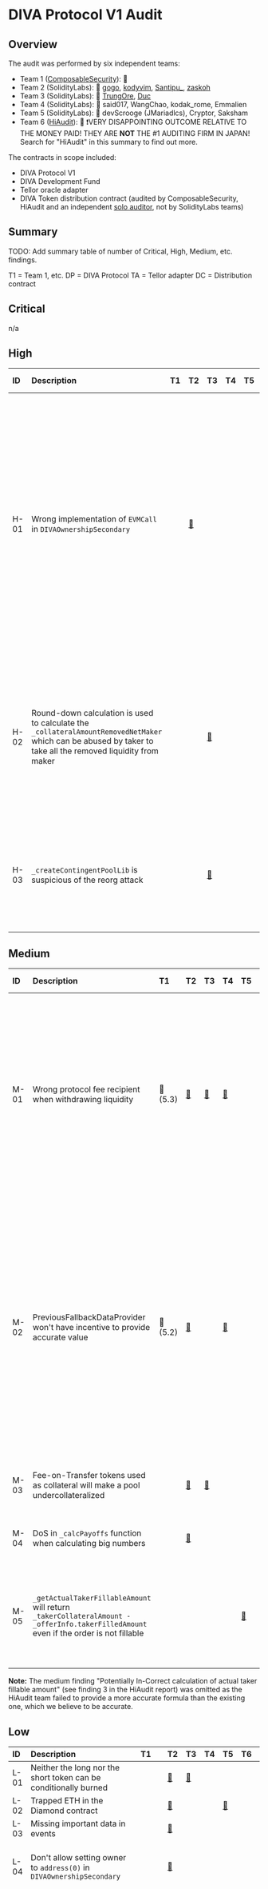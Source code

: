 # DIVA Protocol V1 Audit

## Overview

The audit was performed by six independent teams:
* Team 1 ([ComposableSecurity](https://composable-security.com/)): 🔗
* Team 2 (SolidityLabs): 🔗 [gogo](https://twitter.com/gogotheauditor), [kodyvim](https://twitter.com/kodyvim_), [Santipu_](https://twitter.com/MrCaesarDev), [zaskoh](https://twitter.com/0xzaskoh)
* Team 3 (SolidityLabs): 🔗 [TrungOre](https://twitter.com/Trungore), [Duc](https://twitter.com/duc_hph)
* Team 4 (SolidityLabs): 🔗 said017, WangChao, kodak_rome, Emmalien
* Team 5 (SolidityLabs): 🔗 devScrooge (JMariadlcs), Cryptor, Saksham
* Team 6 ([HiAudit](https://hiaudit.io/consulting)): 🔗 ❗VERY DISAPPOINTING OUTCOME RELATIVE TO THE MONEY PAID! THEY ARE **NOT** THE #1 AUDITING FIRM IN JAPAN! Search for "HiAudit" in this summary to find out more.

The contracts in scope included:
* DIVA Protocol V1
* DIVA Development Fund
* Tellor oracle adapter
* DIVA Token distribution contract (audited by ComposableSecurity, HiAudit and an independent [solo auditor](https://github.com/ahmedovv123/audits/blob/main/audits/DivaVesting(QA).md), not by SolidityLabs teams)

## Summary

TODO: Add summary table of number of Critical, High, Medium, etc. findings.

T1 = Team 1, etc.
DP = DIVA Protocol
TA = Tellor adapter
DC = Distribution contract

## Critical
n/a

## High
|ID | Description        | T1 |T2 | T3 | T4 | T5 | T6 | Status | Team comment|
| :---| :--- |:--- | :--- |:--- |:--- |:--- |:--- |:--- |:--- |
|H-01|Wrong implementation of `EVMCall` in `DIVAOwnershipSecondary`||[🔗][H-01-T2]|||||[Fixed][PR3]|Great unique finding! We'd like to highlight that if this error made it to production, the harm would be limited as Tellor reporters could have adopted the new query type. No user funds would have been at risk. Nonetheless, adhering to the proposed standard is the preferred approach.|
|H-02|Round-down calculation is used to calculate the `_collateralAmountRemovedNetMaker` which can be abused by taker to take all the removed liquidity from maker|||[🔗][H-03-T3]||||[Fixed][PR24]|Great unique finding! While it wouldn't be economically viable to execute this attack, we agree that it's better to fix these things to avoid any sort of griefing attack.|
|H-03|`_createContingentPoolLib` is suspicious of the reorg attack|||[🔗][H-04-T3]||||Fixed ([PR29] / [PR48])|Very special and unique finding which helped us to better protect protocol users in the event of chain reorgs.|

## Medium
|ID | Description        | T1 |T2 | T3 | T4 | T5 | T6 | Status | Team comment|
| :---| :--- |:--- | :--- |:--- |:--- |:--- |:--- |:--- |:--- |
|M-01|Wrong protocol fee recipient when withdrawing liquidity|🔗 (5.3)|[🔗][M-01-T2]|[🔗][M-01-T3]|[🔗][M-01-T4]||🔗 (9)|[Fixed][PR11]|Good spot! We overlooked it when we updated the governance logic to introduce an activation delay. The impact would have been rather limited. No user funds would have been at risk.|
|M-02|PreviousFallbackDataProvider won't have incentive to provide accurate value|🔗 (5.2)|[🔗][M-02-T2]||[🔗][M-02-T4]||🔗 (4)|[Fixed][PR12]|Same comment as for M-01, we overlooked it when we introduced the governance delay. The impact would have been rather limited though as we don't expect the high TVL pools to get to a stage where the fallback data provider has to step in.|
|M-03|Fee-on-Transfer tokens used as collateral will make a pool undercollateralized||[🔗][M-03-T2]|[🔗][M-03-T3]||||[Fixed][PR27]|Agreed to block all fee-on-transfer tokens.|
|M-04|DoS in `_calcPayoffs` function when calculating big numbers||[🔗][M-04-T2]|||||[Fixed][PR16]|Very special finding that no one else spotted!|
|M-05|`_getActualTakerFillableAmount` will return `_takerCollateralAmount - _offerInfo.takerFilledAmount` even if the order is not fillable|||||[🔗][M-05-T5]||[Fixed][PR31]|Good finding that will help to avoid any confusion. No user funds would have been at risk though. |

**Note:** The medium finding "Potentially In-Correct calculation of actual taker fillable amount" (see finding 3 in the HiAudit report) was omitted as the HiAudit team failed to provide a more accurate formula than the existing one, which we believe to be accurate.

## Low
|ID | Description        | T1 |T2 | T3 | T4 | T5 | T6 | Status | Team comment|
| :---| :--- |:--- | :--- |:--- |:--- |:--- |:--- |:--- |:--- |
|L-01|Neither the long nor the short token can be conditionally burned||[🔗][L-01-T2]|[🔗][L-01-T3]||||[Fixed][PR14]||
|L-02|Trapped ETH in the Diamond contract||[🔗][L-02-T2]|||[🔗][L-02-T5]||[Fixed][PR6]||
|L-03|Missing important data in events||[🔗][L-07-T2]|||||[Fixed][PR22]||
|L-04|Don't allow setting owner to `address(0)` in `DIVAOwnershipSecondary`||[🔗][L-08-T2]|||||Not implemented|Not addressed as setting the owner on secondary chains equal to the zero address wouldn't cause any harm.|
|L-05|`DiamondCutFacet` should close the Diamond after getting called||[🔗][L-11-T2]|||||Not implemented|We decided to remove the upgradeability feature via a separate transaction rather than embedding it into the Diamond constructor to keep the code as close as possible to the original standard. In particular, if we ever plan to have an upgradeability feature in future versions of the protocol, we can achieve that without major code changes. Users will be able to verify that contracts are not upgradeable via https://louper.dev/, for instance.|
|L-06|Transferring a zero value amount may revert when creating a pool|||[🔗][L-12-T3]||||Not implemented|Not addressed as the amount > 0 check would be done within the ERC20 token (LEND, for instance).|
|L-07|Redundant requirement when requiring the `collateralAmount > 1e6` when creating a pool|||[🔗][L-13-T3]||||[Fixed][PR46]||
|L-08|`unpauseReturnCollateral()` will extend pause delay time even when it already unpaused||||[🔗][L-15-T4]|||[Fixed][PR35]||
|L-09|Griefer can challenge final reference value and prolonged the settlement process||||[🔗][L-16-T4]|||Not implemented|Not addressed as the possibility to confirm a previously submitted value by re-submitting the same value was a conscious design choice to prevent these type of attacks.|
|L-10|Centralization risk in token supply can result in users being unable to remove DIVA owner|||||[🔗][L-17-T5]||Not implemented|This issue is not a concern because power will eventually concentrate in the hands of those who have the highest belief in the project. Since these parties are likely to also stake for themselves, they will have a vested interest in acting in the best interest of the protocol.|
|L-11|Voting for a different owner can become impossible|||||[🔗][L-18-T5]||[Fixed][PR32]|Great unique finding! The implemented solution to store the timestamp for “each stake” of each user would be an overkill. We have decided to store the staking timestamp at a user-candidate level instead of a user level as done before. This solves the problem if a user is staking for two different candidates. We acknowledge that the timestamp will be overwritten if a user stakes for the same candidate multiple times.|
|L-12|Diamond facet upgrade|||||[🔗][L-19-T5]||Not implemented|Not relevant as the protocol will be rendered immutable from the start.|
|L-13|Missing interface in IERC165|🔗 (5.4)||||||[Fixed][PR44]||
|L-14|Unverified position token|🔗 (5.5)||||||[Fixed][PR42]||
|L-15|Invalid receiver of settlement fee in liquidity removal|🔗 (5.7)||||||[Fixed][PR21]|Upon reviewing the recommendation, we discovered that our original (conscious) design choice could have led to incorrect fee allocation within the Tellor adapter under certain circumstances. To fix this issue, we applied a similar logic to the one used for tips, meaning that any accrued fees are held in a reserve and allocated to the corresponding recipient only after the final value has been confirmed. |
|L-16|Un-Satisfactory check while setting up `permissionedERC721Token`||||||🔗 (5)|Not implemented|The `permissionedERC721Token` address cannot be zero inside the `PermissionedPositionToken` contract as it's excluded in an `if` block inside the `PositionTokenFactory` contract. Despite highlighting this to HiAudit, they refused to remove this finding from the report, insisting that it aligns with best practices.|
|L-17|In-sufficient transfer check while allocating fees to `recipient`||||||🔗 (8)|Not implemented|Neither the treasury, the data provider nor the fallback provider can be the zero address (excluded inside the corresponding setter functions). Despite highlighting this to HiAudit, they refused to remove this finding from the report, insisting that it aligns with best practices.|

## Informational
|ID | Description        | T1 |T2 | T3 | T4 | T5 | T6 | Status | Team comment|
| :---| :--- |:--- | :--- |:--- |:--- |:--- |:--- |:--- |:--- |
|I-01|Missing function to query for `_permissionedPositionTokenImplementation` in `PositionTokenFactory`||[🔗][I-05-T2]|||||[Fixed][PR6]||
|I-02|Consider resetting values after a new Owner has claimed the ownership in `DIVAOwnershipMain`||[🔗][I-07-T2]|||||Not implemented|Note that any non-winning candidate who has received more votes than the current owner can theoretically submit an ownership claim. That was a conscious design choice to simplify the snapshot logic. Resetting the values would allow a non-winning candidate to submit a claim and with that prevent the actual winner to submit their claim. |
|I-03|Misleading typo in comment||[🔗][I-11-T2]|||||[Fixed][PR6]||
|I-04|Violation Of Checks Effects Interation Pattern|🔗 (6.2)||||[🔗][I-12-T5]||Not implemented|We have thoroughly evaluated the current implementation and are confident that it does not introduce any vulnerabilities. It was a conscious decision to prioritize drawing the capital before benefiting the `msg.sender`. Additionally, we have implemented reentrancy guards on all state-modifying functions (except governance related functions) to provide the necessary protection against reentrancy attacks. |
|I-13|Remove `poolId` from PoolStorage|🔗 (6.1)||||||Not implemented|No longer relevant after H-03 was implemented.|
|I-14|Improve code clarity|🔗 (6.3)||||[🔗][I-14-T5]||Fixed ([PR6] / [PR31])|Majority of the recommendations has been implemented.|
|I-15|Use proper error for non-existing pool|🔗 (6.4)||||||Fixed ([PR37] / [PR38] / [PR39] / [PR40] / [PR50])||
|I-16|Add incentive for the default settlement|🔗 (6.5)||||||Not implemented|That was a conscious design choice, hence not implemented.|
|I-17|Optimize gas consumption by removing redundant checks|🔗 (6.6)||[🔗][L-14-T3]||||[Fixed][PR18]||
|I-18|Avoid zero value transfers initiated by the protocol|🔗 (6.7)||||||Not implemented|We believe that zero value transfers should be excluded on the frontend side rather than within the contract itself. Introducing the proposed check would result in additional gas costs. In particular, as we anticipate that data providers will utilize the `batchClaimFee` function, passing a collateral token with an amount of 0 by accident would cause the entire transaction to revert, leading to significant costs for the data provider.|
|I-19|Consider adding white hat hacks policy|🔗 (6.9)||||||Postponed|We will add a white hat hack policy at a later stage, post mainnet launch.|
|I-20|Consider extending the effect of the `pauseReturnCollateral` function|🔗 (6.12)||||||Not implemented|The decision to not implement the ability to pause the creation of derivative contracts was deliberate. This choice was made to prevent the owner from being pressured by a central authority to halt the entire protocol.|
|I-21|Add missing variable checks in constructor||[🔗][I-06-T2]||||🔗 (1)|[Fixed][PR31]||
|I-22|Explicit Return [ Code Readability ]||||||🔗 (2)|Not implemented||
|I-23|Unclear usage when ERC20 blacklisted user removes liquidity||||||🔗 (6)|Not implemented|A potential taker that gets blacklisted before filling a remove liquidity offer is equivalent to not having any taker at all. No user is losing any money in such a scenario. The maker can simply wait until expiry to redeem their funds. It doesn't need a taker to return the collateral. HiAudit's recommendation to implement a check to verify if a user is blacklisted is not realistic as any ERC20 token may implement a different function name. |

## Other

Issues not specifically raised by any of the auditing teams but related to other findings.

| Description        | PR | Team comment|
| :--- |:--- |:--- |
|Remove outdated comments regarding upgradeability risk and owner right restrictions in Documentation|[PR6]||

# DIVA Development Fund

## Critical
n/a

## High
|ID | Description        | T1 |T2 | T3 | T4 | T5 | T6 | Status | Team comment|
| :---| :--- |:--- | :--- |:--- |:--- |:--- |:--- |:--- |:--- |
|H-01|Funds could be stuck in `DIVADevelopmentFund`|🔗 (5.1)|[🔗][H-02-T2]|||||[Fixed][PR8]|Important finding! We want to highlight that this issue would have only impacted the protocol owner in a scenario where someone made a donation via the `deposit` function with `_releasePeriodInSeconds = 0`. No DIVA Protocol user's would have been directly impacted by this issue.|

## Medium
n/a

## Low
|ID | Description        | T1 |T2 | T3 | T4 | T5 | T6 | Status | Team comment|
| :---| :--- |:--- | :--- |:--- |:--- |:--- |:--- |:--- |:--- |
|L-01|Add a minimum deposit amount in `DIVADevelopmentFund`||[🔗][L-09-T2]|||||Not implemented|Not addressed as someone could create a worthless token to circumvent such restriction. |
|L-02|Missing possibility of removing deposits that are fully paid in `DIVADevelopmentFund`||[🔗][L-10-T2]|||||Not implemented|Not addressed as deleting array items via a separate function would cost gas and change the indices of deposits; the full array is never used, so we don't see any immediate benefit of deleting the items.|
|L-04|Missing important data in events||[🔗][L-07-T2]|||||[Fixed][PR22]||
|L-05|Fee-on-transfer tokens will get stuck in Development Fund|🔗 (5.6)|[🔗][L-05-T2]|||||[Fixed][PR27]||
|L-06|Missing validations while adding new deposit to address ||||||🔗 (7)|Not implemented|Despite pointing out to the HiAudit team that the zero address does not implement the `safeTransferFrom` function, they refused to remove this finding from the report, insisting that it aligns with best practices.|

## Informational
|ID | Description        | T1 |T2 | T3 | T4 | T5 | T6 | Status | Team comment|
| :---| :--- |:--- | :--- |:--- |:--- |:--- |:--- |:--- |:--- |
|I-01|Add missing variable checks in constructor||[🔗][I-06-T2]||||🔗 (1)|[Fixed][PR31]|Majority of the recommendations has been implemented.|
|I-02|Improve code clarity|🔗 (6.3)||||[🔗][I-14-T5]||Fixed ([PR6] / [PR31])||
|I-03|Remove `payable` mutability from `withdraw` function|🔗 (6.10)||||||Not implemented|As pointed out by the auditing team, it's more gas efficient with the payable decorator (24 less gas); even if the owner deposited ETH by accident, he would be able to claim it again back via the `withdrawDirectDeposit` function.|


# Tellor oracle adapter

## Critical
n/a

## High
n/a

## Low
|ID | Description        | T1 |T2 | T3 | T4 | T5 | T6 | Status | Team comment|
| :---| :--- |:--- | :--- |:--- |:--- |:--- |:--- |:--- |:--- |
|L-01|Missing boundries for `_maxDIVARewardUSD` in `DIVAOracleTellor`||[🔗][L-04-T2]|||||Not implemented|As the purchasing power of USD may change over time, we agreed to not implement any boundaries.|

TODO
Add more PRs (fee tokens, variable naming, etc.)

## Informational
|ID | Description        | T1 |T2 | T3 | T4 | T5 | T6 | Status | Team comment|
| :---| :--- |:--- | :--- |:--- |:--- |:--- |:--- |:--- |:--- |
|I-01|Missing validation on deployment of DIVAOracleTellor||[🔗][I-01-T2]|||||[Fixed][PR79]||
|I-02|Use specific imports instead of just a global import in DIVAOracleTellor||[🔗][I-03-T2]|||||[Fixed][PR79]||
|I-03|Change immutable to constant if a fixed value is used||[🔗][I-09-T2]|||||[Fixed][PR79]||
|I-04|Add missing variable checks in constructor||[🔗][I-06-T2]||||🔗 (1)|[Fixed][PR31]||

## Other

Issues not specifically raised by any of the auditing teams but related to other findings.

| Description | PR | Team comment|
| :--- |:--- |:--- |
|Fee-on-Transfer tokens issue in `addTip` functionality in Tellor adapter|[PR82]|Related to finding M-03 finding in DIVA Protocol.|
|Update `poolId` type|[PR84]|Related to finding H-03 in DIVA Protocol.|


# Diamond Standard related findings

## Critical
n/a

Note that the following findings are the result of a slightly outdated version of the Diamond Standard that was used.

## Low
|ID | Description        | T1 |T2 | T3 | T4 | T5 | T6 | Status | Team comment|
| :---| :--- |:--- | :--- |:--- |:--- |:--- |:--- |:--- |:--- |
|L-01|Wrong implementation of EIP-2535 in LibDiamond library||[🔗][L-06-T2]|||||[Fixed][PR6]||

## Informational
|ID | Description        | T1 |T2 | T3 | T4 | T5 | T6 | Status | Team comment|
| :---| :--- |:--- | :--- |:--- |:--- |:--- |:--- |:--- |:--- |
|I-04|Useless require statement at _diamondCut function||[🔗][I-04-T2]|||||[Fixed][PR6]||


# DIVA Token distribution contract

## Critical
n/a

## Informational
|ID | Description        | T1 |T2 | T3 | T4 | T5 | T6 | Status | Team comment|
| :---| :--- |:--- | :--- |:--- |:--- |:--- |:--- |:--- |:--- |
|I-01|Detect duplicates in claimers' addresses|🔗 (6.8)||||||[Fixed][PR9]||
|I-02|Protect withdrawing all tokens before setting up trigger|🔗 (6.13)||||||Not implemented|Not implemented as this may be useful in case something goes wrong at initialization. |

## Other

Issues not specifically raised by any of the auditing teams but related to other findings.

| Description        | PR | Team comment|
| :--- |:--- |:--- |
|Remove pause/unpause functionality from ClaimDIVALinearVesting contract|[PR13]||

# General recommendations

Low/informational:
|ID | Description        | T1 |T2 | T3 | T4 | T5 | T6 | Status | Team comment|
| :---| :--- |:--- | :--- |:--- |:--- |:--- |:--- |:--- |:--- |
|L-01|Update openzeppelin NPM dependencies in package.json||[🔗][L-03-T2]|||||[Fixed][PR3]||
|I-01|Pragma version||[🔗][I-02-T2]|||||[Fixed][PR79]||
|I-23|Use the same version of Solidity in all smart contracts (latest stable)|🔗 (6.14)||||||[Pending][PR13 (DIVA Protocol), 79 (Oracles)]||"
|I-02|Missing NatSpec @inheritdoc in implementations||[🔗][I-08-T2]|||||[Not implemented][PR]||
|I-03|Missing NatSpec in diva-contracts Interfaces||[🔗][I-10-T2]|||||[Fixed][PR54]||
|I-21|Consider adding popups for front-end application to warn users|🔗 (6.11)||||||[Pending][PR]||

## Gas optimization

The following gas optimizations have been proposed for DIVA Protocol mainly but were implemented for all relevant contracts.

|ID | Description        | T1 |T2 | T3 | T4 | T5 | T6 | Status | Team comment|
| :---| :--- |:--- | :--- |:--- |:--- |:--- |:--- |:--- |:--- |
|G-01|For Operations that will not overflow, you could use unchecked|||||[🔗][G-01-T5]||[Pending][PR52]||
|G-02|Don't initialize variables with default value|||||[🔗][G-02-T5]||[Pending][PR52]||
|G-03|Functions guaranteed to revert when called by normal users can be marked payable|||||[🔗][G-03-T5]||[Pending][PR52]||
|G-04|+i costs less gas than i++, especially when it's used in for-loops (--i/i-- too)|||||[🔗][G-04-T5]||[Pending][PR52]||
|G-05|Use != 0 instead of > 0 for unsigned integer comparison|||||[🔗][G-05-T5]||[Pending][PR52]||
|G-06|Internal functions only called once can be inlined|||||[🔗][G-06-T5]||[Pending][PR52]||
|G-07|Using getter functions consume more gas|||||[🔗][G-07-T5]||[Pending][PR52]||
|G-08|+= Costs More Gas|||||[🔗][G-08-T5]||[Pending][PR52]||
|G-09|Use Custom Error Strings|||||[🔗][G-09-T5]||[Pending][PR52]||
|G-10|ps Variable Can Be Inlined|||||[🔗][G-10-T5]||[Pending][PR52]||
|G-11|Use while loop instead of for loop|||||[🔗][G-11-T5]||[Pending][PR52]||
|Tellor|Minor gas optimizations|||||||[PR85]||
|Token Distributor|Use custom errors instead of require to save users gas|||||||[][PR15]||


[PR3]: https://github.com/divaprotocol/diva-protocol-v1/pull/3
[PR8]: https://github.com/divaprotocol/diva-protocol-v1/pull/8
[PR24]: https://github.com/divaprotocol/diva-protocol-v1/pull/24
[PR29]: https://github.com/divaprotocol/diva-protocol-v1/pull/29
[PR48]: https://github.com/divaprotocol/diva-protocol-v1/pull/48
[PR11]: https://github.com/divaprotocol/diva-protocol-v1/pull/11
[PR12]: https://github.com/divaprotocol/diva-protocol-v1/pull/12
[PR27]: https://github.com/divaprotocol/diva-protocol-v1/pull/27
[PR16]: https://github.com/divaprotocol/diva-protocol-v1/pull/16
[PR14]: https://github.com/divaprotocol/diva-protocol-v1/pull/14
[PR6]: https://github.com/divaprotocol/diva-protocol-v1/pull/6
[PR3]: https://github.com/divaprotocol/diva-protocol-v1/pull/3
[PR79]: https://github.com/divaprotocol/diva-protocol-v1/pull/79
[PR]: https://github.com/divaprotocol/diva-protocol-v1/pull/
[PR27]: https://github.com/divaprotocol/diva-protocol-v1/pull/27
[PR6]: https://github.com/divaprotocol/diva-protocol-v1/pull/6
[PR22]: https://github.com/divaprotocol/diva-protocol-v1/pull/22
[PR]: https://github.com/divaprotocol/diva-protocol-v1/pull/
[PR]: https://github.com/divaprotocol/diva-protocol-v1/pull/
[PR]: https://github.com/divaprotocol/diva-protocol-v1/pull/
[PR]: https://github.com/divaprotocol/diva-protocol-v1/pull/
[PR79]: https://github.com/divaprotocol/diva-protocol-v1/pull/79
[PR79]: https://github.com/divaprotocol/diva-protocol-v1/pull/79
[PR79]: https://github.com/divaprotocol/diva-protocol-v1/pull/79
[PR6]: https://github.com/divaprotocol/diva-protocol-v1/pull/6
[PR6]: https://github.com/divaprotocol/diva-protocol-v1/pull/6
[PR31]: https://github.com/divaprotocol/diva-protocol-v1/pull/31
[PR]: https://github.com/divaprotocol/diva-protocol-v1/pull/
[PR]: https://github.com/divaprotocol/diva-protocol-v1/pull/
[PR79]: https://github.com/divaprotocol/diva-protocol-v1/pull/79
[PR54]: https://github.com/divaprotocol/diva-protocol-v1/pull/54
[PR6]: https://github.com/divaprotocol/diva-protocol-v1/pull/6
[PR]: https://github.com/divaprotocol/diva-protocol-v1/pull/
[PR46]: https://github.com/divaprotocol/diva-protocol-v1/pull/46
[PR18]: https://github.com/divaprotocol/diva-protocol-v1/pull/18
[PR35]: https://github.com/divaprotocol/diva-protocol-v1/pull/35
[PR]: https://github.com/divaprotocol/diva-protocol-v1/pull/
[PR]: https://github.com/divaprotocol/diva-protocol-v1/pull/
[PR32]: https://github.com/divaprotocol/diva-protocol-v1/pull/32
[PR]: https://github.com/divaprotocol/diva-protocol-v1/pull/
[PR]: https://github.com/divaprotocol/diva-protocol-v1/pull/
[PR]: https://github.com/divaprotocol/diva-protocol-v1/pull/
[PR52]: https://github.com/divaprotocol/diva-protocol-v1/pull/52
[PR52]: https://github.com/divaprotocol/diva-protocol-v1/pull/52
[PR52]: https://github.com/divaprotocol/diva-protocol-v1/pull/52
[PR52]: https://github.com/divaprotocol/diva-protocol-v1/pull/52
[PR52]: https://github.com/divaprotocol/diva-protocol-v1/pull/52
[PR52]: https://github.com/divaprotocol/diva-protocol-v1/pull/52
[PR52]: https://github.com/divaprotocol/diva-protocol-v1/pull/52
[PR52]: https://github.com/divaprotocol/diva-protocol-v1/pull/52
[PR52]: https://github.com/divaprotocol/diva-protocol-v1/pull/52
[PR52]: https://github.com/divaprotocol/diva-protocol-v1/pull/52
[PR52]: https://github.com/divaprotocol/diva-protocol-v1/pull/52
[PR44]: https://github.com/divaprotocol/diva-protocol-v1/pull/44
[PR42]: https://github.com/divaprotocol/diva-protocol-v1/pull/42
[PR21]: https://github.com/divaprotocol/diva-protocol-v1/pull/21
[PR]: https://github.com/divaprotocol/diva-protocol-v1/pull/
[PR6]: https://github.com/divaprotocol/diva-protocol-v1/pull/6
[PR37]: https://github.com/divaprotocol/diva-protocol-v1/pull/37
[PR38]: https://github.com/divaprotocol/diva-protocol-v1/pull/38
[PR39]: https://github.com/divaprotocol/diva-protocol-v1/pull/39
[PR40]: https://github.com/divaprotocol/diva-protocol-v1/pull/40
[PR50]: https://github.com/divaprotocol/diva-protocol-v1/pull/50
[PR]: https://github.com/divaprotocol/diva-protocol-v1/pull/
[PR18]: https://github.com/divaprotocol/diva-protocol-v1/pull/18
[PR]: https://github.com/divaprotocol/diva-protocol-v1/pull/
[PR]: https://github.com/divaprotocol/diva-protocol-v1/pull/
[PR]: https://github.com/divaprotocol/diva-protocol-v1/pull/
[PR]: https://github.com/divaprotocol/diva-protocol-v1/pull/
[PR]: https://github.com/divaprotocol/diva-protocol-v1/pull/
[PR13]: https://github.com/divaprotocol/diva-protocol-v1/pull/13
[PR79]: https://github.com/divaprotocol/oracles/pull/79
[PR]: https://github.com/divaprotocol/diva-protocol-v1/pull/
[PR]: https://github.com/divaprotocol/diva-protocol-v1/pull/
[PR]: https://github.com/divaprotocol/diva-protocol-v1/pull/
[PR]: https://github.com/divaprotocol/diva-protocol-v1/pull/
[PR]: https://github.com/divaprotocol/diva-protocol-v1/pull/
[PR]: https://github.com/divaprotocol/diva-protocol-v1/pull/
[PR]: https://github.com/divaprotocol/diva-protocol-v1/pull/
[PR]: https://github.com/divaprotocol/diva-protocol-v1/pull/
[PR]: https://github.com/divaprotocol/diva-protocol-v1/pull/
[PR]: https://github.com/divaprotocol/diva-protocol-v1/pull/
[PR]: https://github.com/divaprotocol/diva-protocol-v1/pull/
[PR]: https://github.com/divaprotocol/diva-protocol-v1/pull/
[PR]: https://github.com/divaprotocol/diva-protocol-v1/pull/
[PR9]: https://github.com/divaprotocol/diva-protocol-v1/pull/9
[PR]: https://github.com/divaprotocol/diva-protocol-v1/pull/
[PR]: https://github.com/divaprotocol/diva-protocol-v1/pull/
[PR]: https://github.com/divaprotocol/diva-protocol-v1/pull/
[PR]: https://github.com/divaprotocol/diva-protocol-v1/pull/
[PR13]: https://github.com/divaprotocol/diva-protocol-v1/pull/13
[PR82]: https://github.com/divaprotocol/diva-protocol-v1/pull/82
[PR6]: https://github.com/divaprotocol/diva-protocol-v1/pull/6
[PR]: https://github.com/divaprotocol/diva-protocol-v1/pull/
[PR15]: https://github.com/divaprotocol/diva-protocol-v1/pull/15
[PR84]: https://github.com/divaprotocol/diva-protocol-v1/pull/84
[PR85]: https://github.com/divaprotocol/diva-protocol-v1/pull/85



[H-01-T2]: https://github.com/GuardianAudits/SolidityLabAudits/blob/main/DIVA/DivaAuditTeam4.md#-h-01-wrong-implementation-of-evmcall-in-divaownershipsecondary
[H-02-T2]: https://github.com/GuardianAudits/SolidityLabAudits/blob/main/DIVA/DivaAuditTeam4.md#-h-02-funds-could-be-stuck-in-divadevelopmentfund
[M-01-T2]: https://github.com/GuardianAudits/SolidityLabAudits/blob/main/DIVA/DivaAuditTeam4.md#-m-01-wrong-protocol-fee-recipient-when-withdrawing-liquidity
[M-02-T2]: https://github.com/GuardianAudits/SolidityLabAudits/blob/main/DIVA/DivaAuditTeam4.md#-m-02-previousfallbackdataprovider-wont-have-incentive-to-provide-accurate-value
[M-03-T2]: https://github.com/GuardianAudits/SolidityLabAudits/blob/main/DIVA/DivaAuditTeam4.md#-m-03-fee-on-transfer-tokens-used-as-collateral-will-make-a-pool-undercollateralized
[M-04-T2]: https://github.com/GuardianAudits/SolidityLabAudits/blob/main/DIVA/DivaAuditTeam4.md#-m-04-dos-in-_calcpayoffs-function-when-calculating-big-numbers
[L-01-T2]: https://github.com/GuardianAudits/SolidityLabAudits/blob/main/DIVA/DivaAuditTeam4.md#-l-10-neither-the-long-nor-the-short-token-can-be-conditionally-burned
[L-02-T2]: https://github.com/GuardianAudits/SolidityLabAudits/blob/main/DIVA/DivaAuditTeam4.md#-l-11-trapped-eth-in-the-diamond-contract
[L-03-T2]: https://github.com/GuardianAudits/SolidityLabAudits/blob/main/DIVA/DivaAuditTeam4.md#-l-01-update-openzeppelin-npm-dependencies-in-packagejson
[L-04-T2]: https://github.com/GuardianAudits/SolidityLabAudits/blob/main/DIVA/DivaAuditTeam4.md#-l-02-missing-boundries-for-_maxdivarewardusd-in-divaoracletellor
[L-05-T2]: https://github.com/GuardianAudits/SolidityLabAudits/blob/main/DIVA/DivaAuditTeam4.md#-l-03-fee-on-transfer-tokens-will-get-stuck-in-development-fund
[L-06-T2]: https://github.com/GuardianAudits/SolidityLabAudits/blob/main/DIVA/DivaAuditTeam4.md#-l-04-wrong-implementation-of-eip-2535-in-libdiamond-library
[L-07-T2]: https://github.com/GuardianAudits/SolidityLabAudits/blob/main/DIVA/DivaAuditTeam4.md#-l-05-missing-important-data-in-events
[L-08-T2]: https://github.com/GuardianAudits/SolidityLabAudits/blob/main/DIVA/DivaAuditTeam4.md#-l-06-dont-allow-setting-owner-to-address0-in-divaownershipsecondary
[L-09-T2]: https://github.com/GuardianAudits/SolidityLabAudits/blob/main/DIVA/DivaAuditTeam4.md#-l-07-add-a-minimum-deposit-amount-in-divadevelopmentfund
[L-10-T2]: https://github.com/GuardianAudits/SolidityLabAudits/blob/main/DIVA/DivaAuditTeam4.md#-l-08-missing-possibility-of-removing-deposits-that-are-fully-paid-in-divadevelopmentfund
[L-11-T2]: https://github.com/GuardianAudits/SolidityLabAudits/blob/main/DIVA/DivaAuditTeam4.md#-l-09-diamondcutfacet-should-close-the-diamond-after-getting-called
[I-01-T2]: https://github.com/GuardianAudits/SolidityLabAudits/blob/main/DIVA/DivaAuditTeam4.md#-i-01-missing-validation-on-deployment-of-divaoracletellor
[I-02-T2]: https://github.com/GuardianAudits/SolidityLabAudits/blob/main/DIVA/DivaAuditTeam4.md#-i-02-pragma-version
[I-03-T2]: https://github.com/GuardianAudits/SolidityLabAudits/blob/main/DIVA/DivaAuditTeam4.md#-i-03-use-specific-imports-instead-of-just-a-global-import-in-divaoracletellor
[I-04-T2]: https://github.com/GuardianAudits/SolidityLabAudits/blob/main/DIVA/DivaAuditTeam4.md#-i-04-useless-require-statement-at-_diamondcut-function
[I-05-T2]: https://github.com/GuardianAudits/SolidityLabAudits/blob/main/DIVA/DivaAuditTeam4.md#-i-05-missing-function-to-query-for-_permissionedpositiontokenimplementation-in-positiontokenfactory
[I-06-T2]: https://github.com/GuardianAudits/SolidityLabAudits/blob/main/DIVA/DivaAuditTeam4.md#-i-06-add-missing-variable-checks-in-constructor
[I-07-T2]: https://github.com/GuardianAudits/SolidityLabAudits/blob/main/DIVA/DivaAuditTeam4.md#-i-07-consider-resetting-values-after-a-new-owner-has-claimed-the-ownership-in-divaownershipmain
[I-08-T2]: https://github.com/GuardianAudits/SolidityLabAudits/blob/main/DIVA/DivaAuditTeam4.md#-i-08-missing-natspec-inheritdoc-in-implementations
[I-09-T2]: https://github.com/GuardianAudits/SolidityLabAudits/blob/main/DIVA/DivaAuditTeam4.md#-i-09-change-immutable-to-constant-if-a-fixed-value-is-used
[I-10-T2]: https://github.com/GuardianAudits/SolidityLabAudits/blob/main/DIVA/DivaAuditTeam4.md#-i-10-missing-natspec-in-diva-contracts-interfaces
[I-11-T2]: https://github.com/GuardianAudits/SolidityLabAudits/blob/main/DIVA/DivaAuditTeam4.md#-i-11-misleading-typo-in-comment

[H-03-T3]: https://github.com/GuardianAudits/SolidityLabAudits/blob/main/DIVA/DivaAuditTeam5.md#-h-01-round-down-calculation-is-used-to-calculate-the-_collateralamountremovednetmaker-which-can-be-abused-by-taker-to-take-all-the-removed-liquidity-from-maker
[H-04-T3]: https://github.com/GuardianAudits/SolidityLabAudits/blob/main/DIVA/DivaAuditTeam5.md#-h-02-_createcontingentpoollib-is-suspicious-of-the-reorg-attack
[M-01-T3]: https://github.com/GuardianAudits/SolidityLabAudits/blob/main/DIVA/DivaAuditTeam5.md#-m-02-incorrect-treasury-is-used-for-fee-allocation-when-removing-liquidity
[M-03-T3]: https://github.com/GuardianAudits/SolidityLabAudits/blob/main/DIVA/DivaAuditTeam5.md#-m-01-lack-of-support-for-fee-on-transfer-tokens
[L-01-T3]: https://github.com/GuardianAudits/SolidityLabAudits/blob/main/DIVA/DivaAuditTeam5.md#-l-03-the-position-token-longshort-token-cant-be-minted-for-the-address0
[L-12-T3]: https://github.com/GuardianAudits/SolidityLabAudits/blob/main/DIVA/DivaAuditTeam5.md#-l-04-transferring-a-zero-value-amount-may-revert-when-creating-a-pool
[L-13-T3]: https://github.com/GuardianAudits/SolidityLabAudits/blob/main/DIVA/DivaAuditTeam5.md#-l-01-redundant-requirement-when-requiring-the-collateralamount--1e6-when-creating-a-pool
[L-14-T3]: https://github.com/GuardianAudits/SolidityLabAudits/blob/main/DIVA/DivaAuditTeam5.md#-l-02-redundant-check-blocktimestamp--submissionendtime

[M-01-T4]: https://github.com/GuardianAudits/SolidityLabAudits/blob/main/DIVA/DivaAuditTeam6.md#-m-02-receiver-of-treasury-fee-can-be-wrong-in-certain-condition-if-remove-liquidity-function-is-executed
[M-02-T4]: https://github.com/GuardianAudits/SolidityLabAudits/blob/main/DIVA/DivaAuditTeam6.md#-m-01-receiver-of-settlement-fee-can-be-wrong-in-certain-condition-if-fallback-data-provider-executing-setfinalreferencevalue
[L-15-T4]: https://github.com/GuardianAudits/SolidityLabAudits/blob/main/DIVA/DivaAuditTeam6.md#-l-01-unpausereturncollateral-will-extend-pause-delay-time-even-when-it-already-unpaused
[L-16-T4]: https://github.com/GuardianAudits/SolidityLabAudits/blob/main/DIVA/DivaAuditTeam6.md#-l-02-griefer-can-challenge-final-reference-value-and-prolonged-the-settlement-process

[M-05-T5]: https://github.com/GuardianAudits/SolidityLabAudits/blob/main/DIVA/DivaAuditTeam7.md#-m-01-_getactualtakerfillableamount-will-return-_takercollateralamount---_offerinfotakerfilledamount-even-if-the-order-is-not-fillable
[L-02-T5]: https://github.com/GuardianAudits/SolidityLabAudits/blob/main/DIVA/DivaAuditTeam7.md#-l-03-user-will-lose-ether-which-was-sent-to-the-diamond-contract
[L-17-T5]: https://github.com/GuardianAudits/SolidityLabAudits/blob/main/DIVA/DivaAuditTeam7.md#-l-02-centralization-risk-in-token-supply-can-result-in-users-being-unable-to-remove-diva-owner
[L-18-T5]: https://github.com/GuardianAudits/SolidityLabAudits/blob/main/DIVA/DivaAuditTeam7.md#-l-04--voting-for-a-different-owner-can-become-impossible
[L-19-T5]: https://github.com/GuardianAudits/SolidityLabAudits/blob/main/DIVA/DivaAuditTeam7.md#-l-01-diamond-facet-upgrade
[I-12-T5]: https://github.com/GuardianAudits/SolidityLabAudits/blob/main/DIVA/DivaAuditTeam7.md#-i-01-violation-of-checks-effects-interation-pattern
[G-01-T5]: https://github.com/GuardianAudits/SolidityLabAudits/blob/main/DIVA/DivaAuditTeam7.md#g-1-for-operations-that-will-not-overflow-you-could-use-unchecked
[G-02-T5]: https://github.com/GuardianAudits/SolidityLabAudits/blob/main/DIVA/DivaAuditTeam7.md#g-2-dont-initialize-variables-with-default-value
[G-03-T5]: https://github.com/GuardianAudits/SolidityLabAudits/blob/main/DIVA/DivaAuditTeam7.md#g-3-functions-guaranteed-to-revert-when-called-by-normal-users-can-be-marked-payable
[G-04-T5]: https://github.com/GuardianAudits/SolidityLabAudits/blob/main/DIVA/DivaAuditTeam7.md#g-4-i-costs-less-gas-than-i-especially-when-its-used-in-for-loops---ii---too
[G-05-T5]: https://github.com/GuardianAudits/SolidityLabAudits/blob/main/DIVA/DivaAuditTeam7.md#g-5-use--0-instead-of--0-for-unsigned-integer-comparison
[G-06-T5]: https://github.com/GuardianAudits/SolidityLabAudits/blob/main/DIVA/DivaAuditTeam7.md#g-6-internal-functions-only-called-once-can-be-inlined
[G-07-T5]: https://github.com/GuardianAudits/SolidityLabAudits/blob/main/DIVA/DivaAuditTeam7.md#g-7-using-getter-functions-consume-more-gas
[G-08-T5]: https://github.com/GuardianAudits/SolidityLabAudits/blob/main/DIVA/DivaAuditTeam7.md#g-8----costs-more-gas
[G-09-T5]: https://github.com/GuardianAudits/SolidityLabAudits/blob/main/DIVA/DivaAuditTeam7.md#g-9-use-custom-error-strings
[G-10-T5]: https://github.com/GuardianAudits/SolidityLabAudits/blob/main/DIVA/DivaAuditTeam7.md#g-10-ps-variable-can-be-inlined
[G-11-T5]: https://github.com/GuardianAudits/SolidityLabAudits/blob/main/DIVA/DivaAuditTeam7.md#-g-11-use-while-loop-instead-of-for-loop
[I-14-T5]: https://github.com/GuardianAudits/SolidityLabAudits/blob/main/DIVA/DivaAuditTeam7.md#g-1-for-operations-that-will-not-overflow-you-could-use-unchecked